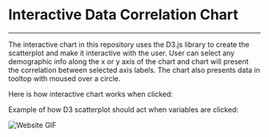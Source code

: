 # Interactive Data Correlation Chart
--------------------------------------
The interactive chart in this repository uses the D3.js library to create the scatterplot and make it interactive with the user. User can select any demographic info along the x or y axis of the chart and chart will present the correlation between selected axis labels. The chart also presents data in tooltop with moused over a circle.

Here is how interactive chart works when clicked:

Example of how D3 scatterplot should act when variables are clicked:

![Website GIF](images/AnimatedChart.gif)